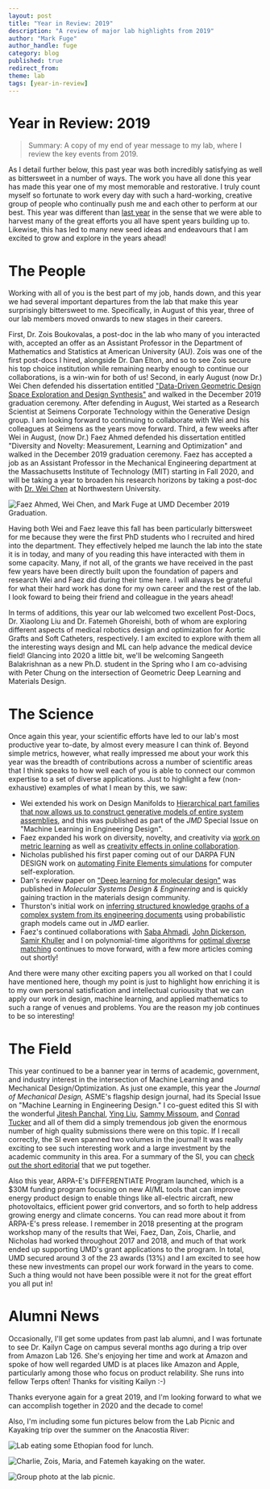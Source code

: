 ```yaml
---
layout: post
title: "Year in Review: 2019"
description: "A review of major lab highlights from 2019"
author: "Mark Fuge"
author_handle: fuge
category: blog
published: true
redirect_from: 
theme: lab
tags: [year-in-review]
---
```



Year in Review: 2019
===============================================================

> Summary: A copy of my end of year message to my lab, where I review the key events from 2019.

As I detail further below, this past year was both incredibly satisfying as well as bittersweet in a number of ways. The work you have all done this year has made this year one of my most memorable and restorative. I truly count myself so fortunate to work every day with such a hard-working, creative group of people who continually push me and each other to perform at our best. This year was different than [last year](http://ideal.umd.edu/blog/year-in-review-2018) in the sense that we were able to harvest many of the great efforts you all have spent years building up to. Likewise, this has led to many new seed ideas and endeavours that I am excited to grow and explore in the years ahead!



# The People

Working with all of you is the best part of my job, hands down, and this year we had several important departures from the lab that make this year surprisingly bittersweet to me. Specifically, in August of this year, three of our lab members moved onwards to new stages in their careers. 

First, Dr. Zois Boukovalas, a post-doc in the lab who many of you interacted with, accepted an offer as an Assistant Professor in the Department of Mathematics and Statistics at American University (AU). Zois was one of the first post-docs I hired, alongside Dr. Dan Elton, and so to see Zois secure his top choice institution while remaining nearby enough to continue our collaborations, is a win-win for both of us!
Second, in early August (now Dr.) Wei Chen defended his dissertation entitled ["Data-Driven Geometric Design Space Exploration and Design Synthesis"](http://ideal.umd.edu/papers/phdthesis/chen-dissertation) and walked in the December 2019 graduation ceremony. After defending in August, Wei started as a Research Scientist at Seimens Corporate Technology within the Generative Design group. I am looking forward to continuing to collaborate with Wei and his colleagues at Seimens as the years move forward. Third, a few weeks after Wei in August, (now Dr.) Faez Ahmed defended his dissertation entitled "Diversity and Novelty: Measurement, Learning and Optimization" and walked in the December 2019 graduation ceremony. Faez has accepted a job as an Assistant Professor in the Mechanical Engineering department at the Massachusetts Institute of Technology (MIT) starting in Fall 2020, and will be taking a year to broaden his research horizons by taking a post-doc with [Dr. Wei Chen](https://www.mccormick.northwestern.edu/research-faculty/directory/profiles/chen-wei.html) at Northwestern University.

![Faez Ahmed, Wei Chen, and Mark Fuge at UMD December 2019 Graduation.](/assets/images/news/graduation_Fall2019.jpg "December 2019 Graduation")


Having both Wei and Faez leave this fall has been particularly bittersweet for me because they were the first PhD students who I recruited and hired into the department. They effectively helped me launch the lab into the state it is in today, and many of you reading this have interacted with them in some capacity. Many, if not all, of the grants we have received in the past few years have been directly built upon the foundation of papers and research Wei and Faez did during their time here. I will always be grateful for what their hard work has done for my own career and the rest of the lab. I look foward to being their friend and colleague in the years ahead! 

In terms of additions, this year our lab welcomed two excellent Post-Docs, Dr. Xiaolong Liu and Dr. Fatemeh Ghoreishi, both of whom are exploring different aspects of medical robotics design and optimization for Aortic Grafts and Soft Catheters, respectively. I am excited to explore with them all the interesting ways design and ML can help advance the medical device field! Glancing into 2020 a little bit, we'll be welcoming Sangeeth Balakrishnan as a new Ph.D. student in the Spring who I am co-advising with Peter Chung on the intersection of Geometric Deep Learning and Materials Design.



# The Science

Once again this year, your scientific efforts have led to our lab's most productive year to-date, by almost every measure I can think of. Beyond simple metrics, however, what really impressed me about your work this year was the breadth of contributions across a number of scientific areas that I think speaks to how well each of you is able to connect our common expertise to a set of diverse applications. Just to highlight a few (non-exhaustive) examples of what I mean by this, we saw:

* Wei extended his work on Design Manifolds to [Hierarchical part families that now allows us to construct generative models of entire system assemblies](http://ideal.umd.edu/papers/paper/jmd-hgan), and this was published as part of the *JMD* Special Issue on "Machine Learning in Engineering Design". 
* Faez expanded his work on diversity, novelty, and creativity via [work on metric learning](http://ideal.umd.edu/papers/paper/idetc-measuring) as well as [creativity effects in online collaboration](http://ideal.umd.edu/papers/paper/cnc-structuring).
* Nicholas published his first paper coming out of our DARPA FUN DESIGN work on [automating Finite Elements simulations](http://ideal.umd.edu/papers/paper/Chiu-DBC-Type-Checker) for computer self-exploration.
* Dan's review paper on ["Deep learning for molecular design"](http://ideal.umd.edu/papers/paper/deep-generative-modeling-molecules-review) was published in *Molecular Systems Design & Engineering* and is quickly gaining traction in the materials design community.
* Thurston's initial work on [inferring structured knowledge graphs of a complex system from its engineering documents](https://asmedigitalcollection.asme.org/mechanicaldesign/article-abstract/doi/10.1115/1.4045686/1071902/Organizing-Tagged-Knowledge-Similarity-Measures?redirectedFrom=fulltext) using probabilistic graph models came out in *JMD* earlier.
* Faez's continued collaborations with [Saba Ahmadi](http://www.cs.umd.edu/~saba/), [John Dickerson](https://www.cs.umd.edu/people/dickerson), [Samir Khuller](https://www.mccormick.northwestern.edu/research-faculty/directory/profiles/khuller-samir.html) and I on polynomial-time algorithms for [optimal diverse matching](https://arxiv.org/abs/1909.03350) continues to move forward, with a few more articles coming out shortly!

And there were many other exciting papers you all worked on that I could have mentioned here, though my point is just to highlight how enriching it is to my own personal satisfication and intellectual curiousity that we can apply our work in design, machine learning, and applied mathematics to such a range of venues and problems. You are the reason my job continues to be so interesting!


# The Field

This year continued to be a banner year in terms of academic, government, and industry interest in the intersection of Machine Learning and Mechanical Design/Optimization. As just one example, this year the *Journal of Mechanical Design,* ASME's flagship design journal, had its Special Issue on "Machine Learning in Engineering Design." I co-guest edited this SI with the wonderful [Jitesh Panchal](https://engineering.purdue.edu/ME/People/ptProfile?id=80194), [Ying Liu](https://www.cardiff.ac.uk/people/view/364416-liu-ying), [Sammy Missoum](https://ame.engineering.arizona.edu/faculty-staff/faculty/samy-missoum), and [Conrad Tucker](https://engineering.cmu.edu/directory/bios/tucker-conrad.html) and all of them did a simply tremendous job given the enormous number of high quality submissions there were on this topic. If I recall correctly, the SI even spanned two volumes in the journal! It was really exciting to see such interesting work and a large investment by the academic community in this area. For a summary of the SI, you can [check out the short editorial](http://ideal.umd.edu/papers/paper/ml-eng-design-jmd) that we put together.

Also this year, ARPA-E's DIFFERENTIATE Program launched, which is a $30M funding program focusing on new AI/ML tools that can improve energy product design to enable things like all-electric aircraft, new photovoltaics, efficient power grid convertors, and so forth to help address growing energy and climate concerns. You can read more about it from ARPA-E's press release. I remember in 2018 presenting at the program workshop many of the results that Wei, Faez, Dan, Zois, Charlie, and Nicholas had worked throughout 2017 and 2018, and much of that work ended up supporting UMD's grant applications to the program. In total, UMD secured around 3 of the 23 awards (13%) and I am excited to see how these new investments can propel our work forward in the years to come. Such a thing would not have been possible were it not for the great effort you all put in!


# Alumni News

Occasionally, I'll get some updates from past lab alumni, and I was fortunate to see Dr. Kailyn Cage on campus several months ago during a trip over from Amazon Lab 126. She's enjoying her time and work at Amazon and spoke of how well regarded UMD is at places like Amazon and Apple, particularly among those who focus on product relability. She runs into fellow Terps often! Thanks for visiting Kailyn :-)

Thanks everyone again for a great 2019, and I'm looking forward to what we can accomplish together in 2020 and the decade to come!

Also, I'm including some fun pictures below from the Lab Picnic and Kayaking trip over the summer on the Anacostia River:


![Lab eating some Ethopian food for lunch.](/assets/images/news/lab_picnic_Su2019.jpg "Lab Picnic 2019 Lunch")

![Charlie, Zois, Maria, and Fatemeh kayaking on the water.](/assets/images/news/lab_picnic_kayaks_Su2019.jpg "Lab Picnic 2019 Kayaking")

![Group photo at the lab picnic.](/assets/images/news/lab_picnic_photo_Su2019.jpg "Lab Picnic 2019 Group Photo")

